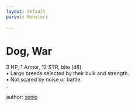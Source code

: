 ```yaml
---
layout: default
parent: Monsters 
   
--- 
```

# Dog, War
3 HP, 1 Armor, 12 STR, bite (d8)  
• Large breeds selected by their bulk and strength.  
• Not scared by noise or battle.  
.  




author: [xenio](https://xenioinabottle.blogspot.com/2021/02/classic-monsters-for-cairnito-part-1.html) 


